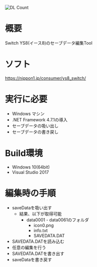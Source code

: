 ![DL Count](https://img.shields.io/github/downloads/turtle-insect/YS8/total.svg)

# 概要
Switch YS8(イース8)のセーブデータ編集Tool

# ソフト
https://nippon1.jp/consumer/ys8_switch/

# 実行に必要
* Windows マシン
* .NET Framework 4.7.1の導入
* セーブデータの吸い出し
* セーブデータの書き戻し

# Build環境
* Windows 10(64bit)
* Visual Studio 2017

# 編集時の手順
* saveDataを吸い出す
   * 結果、以下が取得可能
      * data0001 - data0061のフォルダ
         * icon0.png
         * info.txt
         * SAVEDATA.DAT
* SAVEDATA.DATを読み込む
* 任意の編集を行う
* SAVEDATA.DATを書き出す
* saveDataを書き戻す
